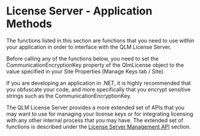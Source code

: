 # License Server - Application Methods

The functions listed in this section are functions that you need to use within your application in order to interface with the QLM License Server.

Before calling any of the functions below, you need to set the CommunicationEncryptionKey property of the QlmLicense object to the value specified in your Site Properties (Manage Keys tab / Site).

If you are developing an application in .NET, it is highly recommended that you obfuscate your code, and more specifically that you encrypt sensitive strings such as the CommunicationEncryptionKey.

The QLM License Server provides a more extended set of APIs that you may want to use for managing your license keys or for integrating licensing with any other internal process that you may have. The extended set of functions is described under the [License Server Management API](https://soraco.readme.io/reference/server-side-management-methods) section.
